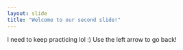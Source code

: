 ```yaml
---
layout: slide
title: "Welcome to our second slide!"
---
```

I need to keep practicing lol :)
Use the left arrow to go back!
